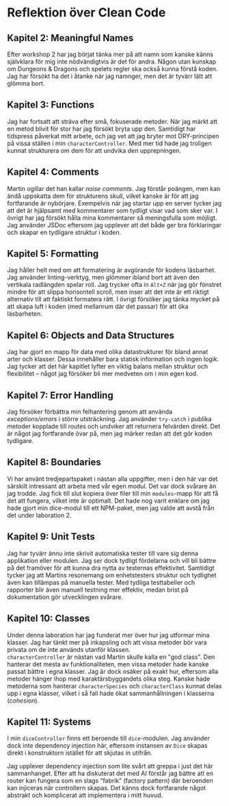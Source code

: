 # Reflektion över Clean Code

## Kapitel 2: Meaningful Names
Efter workshop 2 har jag börjat tänka mer på att namn som kanske känns självklara för mig inte nödvändigtvis är det för andra. Någon utan kunskap om Dungeons & Dragons och spelets regler ska också kunna förstå koden. Jag har försökt ha det i åtanke när jag namnger, men det är tyvärr lätt att glömma bort.

## Kapitel 3: Functions
Jag har fortsatt att sträva efter små, fokuserade metoder. När jag märkt att en metod blivit för stor har jag försökt bryta upp den. Samtidigt har tidspress påverkat mitt arbete, och jag vet att jag bryter mot DRY-principen på vissa ställen i min `characterController`. Med mer tid hade jag troligen kunnat strukturera om dem för att undvika den upprepningen.

## Kapitel 4: Comments
Martin ogillar det han kallar *noise comments*. Jag förstår poängen, men kan ändå uppskatta dem för strukturens skull, vilket kanske är för att jag fortfarande är nybörjare. Exempelvis när jag startar upp en server tycker jag att det är hjälpsamt med kommentarer som tydligt visar vad som sker var. I övrigt har jag försökt hålla mina kommentarer så meningsfulla som möjligt. Jag använder JSDoc eftersom jag upplever att det både ger bra förklaringar och skapar en tydligare struktur i koden.

## Kapitel 5: Formatting
Jag håller helt med om att formatering är avgörande för kodens läsbarhet. Jag använder linting-verktyg, men glömmer ibland bort att även den vertikala radlängden spelar roll. Jag trycker ofta in `Alt+Z` när jag gör fönstret mindre för att slippa horisontell scroll, men inser att det inte är ett riktigt alternativ till att faktiskt formatera rätt. I övrigt försöker jag tänka mycket på att skapa luft i koden (med mellanrum där det passar) för att öka läsbarheten.

## Kapitel 6: Objects and Data Structures
Jag har gjort en mapp för data med olika datastrukturer för bland annat arter och klasser. Dessa innehåller bara statisk information och ingen logik. Jag tycker att det här kapitlet lyfter en viktig balans mellan struktur och flexibilitet – något jag försöker bli mer medveten om i min egen kod.

## Kapitel 7: Error Handling
Jag försöker förbättra min felhantering genom att använda *exceptions/errors* i större utsträckning. Jag använder `try-catch` i publika metoder kopplade till routes och undviker att returnera felvärden direkt. Det är något jag fortfarande övar på, men jag märker redan att det gör koden tydligare.

## Kapitel 8: Boundaries
Vi har använt tredjepartspaket i nästan alla uppgifter, men i den här var det särskilt intressant att arbeta med vår egen modul. Det var dock svårare än jag trodde. Jag fick till slut kopiera över filer till min `modules`-mapp för att få det att fungera, vilket inte är optimalt. Det hade nog varit enklare om jag hade gjort min dice-modul till ett NPM-paket, men jag valde att avstå från det under laboration 2.

## Kapitel 9: Unit Tests
Jag har tyvärr ännu inte skrivit automatiska tester till vare sig denna applikation eller modulen. Jag ser dock tydligt fördelarna och vill bli bättre på det framöver för att kunna dra nytta av testernas effektivitet. Samtidigt tycker jag att Martins resonemang om enhetstesters struktur och tydlighet även kan tillämpas på manuella tester. Med tydliga testtabeller och rapporter blir även manuell testning mer effektiv, medan brist på dokumentation gör utvecklingen svårare.

## Kapitel 10: Classes
Under denna laboration har jag funderat mer över hur jag utformar mina klasser. Jag har tänkt mer på inkapsling och att vissa metoder bör vara privata om de inte används utanför klassen.  
`characterController` är nästan vad Martin skulle kalla en "god class". Den hanterar det mesta av funktionaliteten, men vissa metoder hade kanske passat bättre i egna klasser. Jag är dock osäker på exakt hur, eftersom alla metoder hänger ihop med karaktärsbyggandets olika steg. Kanske hade metoderna som hanterar `characterSpecies` och `characterClass` kunnat delas upp i egna klasser, vilket i så fall hade ökat sammanhållningen i klasserna (*cohesion*).

## Kapitel 11: Systems
I min `diceController` finns ett beroende till `dice`-modulen. Jag använder dock inte dependency injection här, eftersom instansen av `Dice` skapas direkt i konstruktorn istället för att skjutas in utifrån.  

Jag upplever dependency injection som lite svårt att greppa i just det här sammanhanget. Efter att ha diskuterat det med AI förstår jag bättre att en router kan fungera som en slags “fabrik” (factory pattern) där beroenden kan injiceras när controllern skapas. Det känns dock fortfarande något abstrakt och komplicerat att implementera i mitt huvud.  
